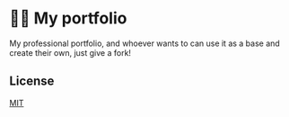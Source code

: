 # :man_technologist: My portfolio

My professional portfolio, and whoever wants to can use it as a base and create their own, just give a fork!


## License
[MIT](https://choosealicense.com/licenses/mit/)